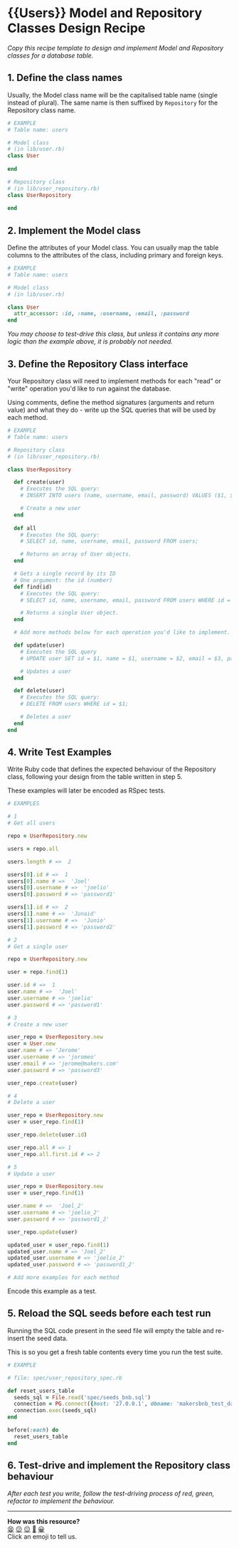 # {{Users}} Model and Repository Classes Design Recipe

_Copy this recipe template to design and implement Model and Repository classes for a database table._

## 1. Define the class names

Usually, the Model class name will be the capitalised table name (single instead of plural). The same name is then suffixed by `Repository` for the Repository class name.

```ruby
# EXAMPLE
# Table name: users

# Model class
# (in lib/user.rb)
class User
  
end

# Repository class
# (in lib/user_repository.rb)
class UserRepository
  
end
```

## 2. Implement the Model class

Define the attributes of your Model class. You can usually map the table columns to the attributes of the class, including primary and foreign keys.

```ruby
# EXAMPLE
# Table name: users

# Model class
# (in lib/user.rb)

class User
  attr_accessor: :id, :name, :username, :email, :password
end

```

*You may choose to test-drive this class, but unless it contains any more logic than the example above, it is probably not needed.*

## 3. Define the Repository Class interface

Your Repository class will need to implement methods for each "read" or "write" operation you'd like to run against the database.

Using comments, define the method signatures (arguments and return value) and what they do - write up the SQL queries that will be used by each method.

```ruby
# EXAMPLE
# Table name: users

# Repository class
# (in lib/user_repository.rb)

class UserRepository

  def create(user)
    # Executes the SQL query:
    # INSERT INTO users (name, username, email, password) VALUES ($1, $2, $3, $4);

    # Create a new user
  end
  
  def all
    # Executes the SQL query:
    # SELECT id, name, username, email, password FROM users;

    # Returns an array of User objects.
  end

  # Gets a single record by its ID
  # One argument: the id (number)
  def find(id)
    # Executes the SQL query:
    # SELECT id, name, username, email, password FROM users WHERE id = $1;

    # Returns a single User object.
  end

  # Add more methods below for each operation you'd like to implement.

  def update(user)
    # Executes the SQL query
    # UPDATE user SET id = $1, name = $1, username = $2, email = $3, password = $4;

    # Updates a user
  end

  def delete(user)
    # Executes the SQL query:
    # DELETE FROM users WHERE id = $1;

    # Deletes a user
  end
end
```

## 4. Write Test Examples

Write Ruby code that defines the expected behaviour of the Repository class, following your design from the table written in step 5.

These examples will later be encoded as RSpec tests.

```ruby
# EXAMPLES

# 1
# Get all users

repo = UserRepository.new

users = repo.all

users.length # =>  2

users[0].id # =>  1
users[0].name # =>  'Joel'
users[0].username # =>  'joelio'
users[0].password # => 'password1'

users[1].id # =>  2
users[1].name # =>  'Junaid'
users[1].username # =>  'Junio'
users[1].password # => 'password2'

# 2
# Get a single user

repo = UserRepository.new

user = repo.find(1)

user.id # =>  1
user.name # =>  'Joel'
user.username # => 'joelio'
user.password # => 'password1'

# 3
# Create a new user

user_repo = UserRepository.new
user = User.new
user.name # => 'Jerome'
user.username # => 'joromeo'
user.email # => 'jerome@makers.com'
user.password # => 'password3'

user_repo.create(user)

# 4
# Delete a user

user_repo = UserRepository.new
user = user_repo.find(1)

user_repo.delete(user.id)

user_repo.all # => 1
user_repo.all.first.id # => 2

# 5
# Update a user

user_repo = UserRepository.new
user = user_repo.find(1)

user.name # =>  'Joel_2'
user.username # => 'joelio_2'
user.password # => 'password1_2'

user_repo.update(user)

updated_user = user_repo.find(1)
updated_user.name # => 'Joel_2'
updated_user.username # => 'joelio_2'
updated_user.password # => 'password1_2'

# Add more examples for each method
```

Encode this example as a test.

## 5. Reload the SQL seeds before each test run

Running the SQL code present in the seed file will empty the table and re-insert the seed data.

This is so you get a fresh table contents every time you run the test suite.

```ruby
# EXAMPLE

# file: spec/user_repository_spec.rb

def reset_users_table
  seeds_sql = File.read('spec/seeds_bnb.sql')
  connection = PG.connect({host: '27.0.0.1', dbname: 'makersbnb_test_database'})
  connection.exec(seeds_sql)
end

before(:each) do
  reset_users_table
end


```

## 6. Test-drive and implement the Repository class behaviour

_After each test you write, follow the test-driving process of red, green, refactor to implement the behaviour._

<!-- BEGIN GENERATED SECTION DO NOT EDIT -->

---

**How was this resource?**  
[😫](https://airtable.com/shrUJ3t7KLMqVRFKR?prefill_Repository=makersacademy%2Fdatabases&prefill_File=resources%2Frepository_class_recipe_template.md&prefill_Sentiment=😫) [😕](https://airtable.com/shrUJ3t7KLMqVRFKR?prefill_Repository=makersacademy%2Fdatabases&prefill_File=resources%2Frepository_class_recipe_template.md&prefill_Sentiment=😕) [😐](https://airtable.com/shrUJ3t7KLMqVRFKR?prefill_Repository=makersacademy%2Fdatabases&prefill_File=resources%2Frepository_class_recipe_template.md&prefill_Sentiment=😐) [🙂](https://airtable.com/shrUJ3t7KLMqVRFKR?prefill_Repository=makersacademy%2Fdatabases&prefill_File=resources%2Frepository_class_recipe_template.md&prefill_Sentiment=🙂) [😀](https://airtable.com/shrUJ3t7KLMqVRFKR?prefill_Repository=makersacademy%2Fdatabases&prefill_File=resources%2Frepository_class_recipe_template.md&prefill_Sentiment=😀)  
Click an emoji to tell us.

<!-- END GENERATED SECTION DO NOT EDIT -->